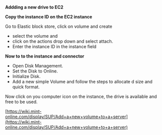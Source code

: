 **Addding a new drive to EC2**
 
**Copy the instance ID on the EC2 instance**
 
Go to Elastic block store, click on volume and create
 - select the volume and
 - click on the actions drop down and select attach.
 - Enter the instance ID in the instance field
 
**Now to to the instance and connector**
- Open Disk Management.
- Set the Disk to Online.
- Initialize Disk.
- Add a new simple Volume and follow the steps to allocate d size and quick format.

Now click on you computer icon on the instance, the drive is available and free to be used.
 
[https://wiki.mint-online.com/display/SUP/Add+a+new+volume+to+a+server](https://wiki.mint-online.com/display/SUP/Add+a+new+volume+to+a+server)

